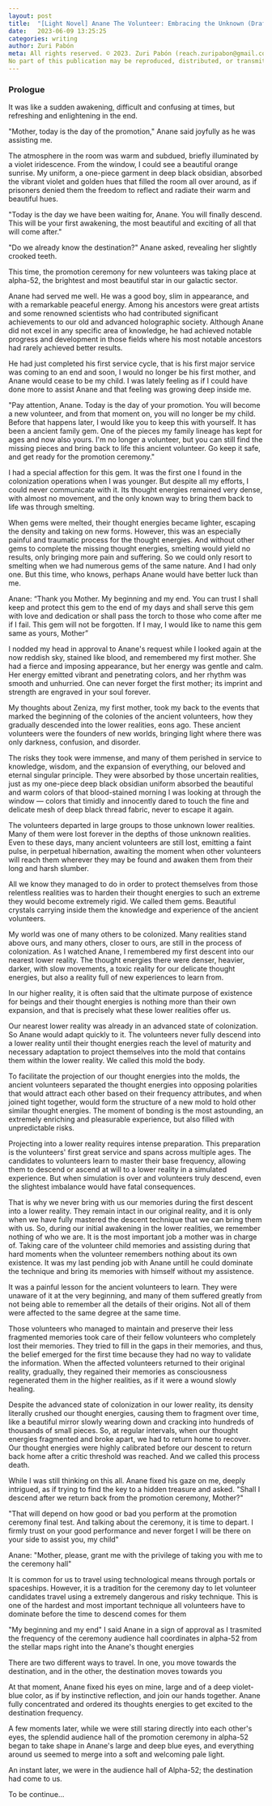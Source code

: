```yaml
---
layout: post
title:  "[Light Novel] Anane The Volunteer: Embracing the Unknown (Draft - Sample) - English"
date:   2023-06-09 13:25:25
categories: writing
author: Zuri Pabón
meta: All rights reserved. © 2023. Zuri Pabón (reach.zuripabon@gmail.com). "Anane the volunteer" and "Anane The Volunteer: Embracing the Unknown" is a registered trademark of Zuri Pabón
No part of this publication may be reproduced, distributed, or transmitted in any form or by any means, including photocopying, recording, or other electronic or mechanical methods, without the prior written permission of the author, except in the case of brief quotations embodied in critical reviews and certain other noncommercial uses permitted by copyright law.
---
```


### Prologue

It was like a sudden awakening, difficult and confusing at times, but refreshing and enlightening in the end.

"Mother, today is the day of the promotion," Anane said joyfully as he was assisting me.

The atmosphere in the room was warm and subdued, briefly illuminated by a violet iridescence. From the window, I could see a beautiful orange sunrise. My uniform, a one-piece garment in deep black obsidian, absorbed the vibrant violet and golden hues that filled the room all over around, as if prisoners denied them the freedom to reflect and radiate their warm and beautiful hues.

"Today is the day we have been waiting for, Anane. You will finally descend. This will be your first awakening, the most beautiful and exciting of all that will come after."

"Do we already know the destination?" Anane asked, revealing her slightly crooked teeth.

This time, the promotion ceremony for new volunteers was taking place at alpha-52, the brightest and most beautiful star in our galactic sector.

Anane had served me well. He was a good boy, slim in appearance, and with a remarkable peaceful energy. Among his ancestors were great artists and some renowned scientists who had contributed significant achievements to our old and advanced holographic society. Although Anane did not excel in any specific area of knowledge, he had achieved notable progress and development in those fields where his most notable ancestors had rarely achieved better results.

He had just completed his first service cycle, that is his first major service was coming to an end and soon, I would no longer be his first mother, and Anane would cease to be my child. I was lately feeling as if I could have done more to assist Anane and that feeling was growing deep inside me.

"Pay attention, Anane. Today is the day of your promotion. You will become a new volunteer, and from that moment on, you will no longer be my child. Before that happens later, I would like you to keep this with yourself. It has been a ancient family gem. One of the pieces my family lineage has kept for ages and now also yours. I'm no longer a volunteer, but you can still find the missing pieces and bring back to life this ancient volunteer. Go keep it safe, and get ready for the promotion ceremony."

I had a special affection for this gem. It was the first one I found in the colonization operations when I was younger. But despite all my efforts, I could never communicate with it. Its thought energies remained very dense, with almost no movement, and the only known way to bring them back to life was through smelting.

When gems were melted, their thought energies became lighter, escaping the density and taking on new forms. However, this was an especially painful and traumatic process for the thought energies. And without other gems to complete the missing thought energies, smelting would yield no results, only bringing more pain and suffering. So we could only resort to smelting when we had numerous gems of the same nature. And I had only one. But this time, who knows, perhaps Anane would have better luck than me.

Anane: “Thank you Mother. My beginning and my end. You can trust I shall keep and protect this gem to the end of my days and shall serve this gem with love and dedication or shall pass the torch to those who come after me if I fail. This gem will not be forgotten. If I may, I would like to name this gem same as yours, Mother”

I nodded my head in approval to Anane's request while I looked again at the now reddish sky, stained like blood, and remembered my first mother. She had a fierce and imposing appearance, but her energy was gentle and calm. Her energy emitted vibrant and penetrating colors, and her rhythm was smooth and unhurried. One can never forget the first mother; its imprint and strength are engraved in your soul forever.

My thoughts about Zeniza, my first mother, took my back to the events that marked the beginning of the colonies of the ancient volunteers, how they gradually descended into the lower realities, eons ago. These ancient volunteers were the founders of new worlds, bringing light where there was only darkness, confusion, and disorder.

The risks they took were immense, and many of them perished in service to knowledge, wisdom, and the expansion of everything, our beloved and eternal singular principle. They were absorbed by those uncertain realities, just as my one-piece deep black obsidian uniform absorbed the beautiful and warm colors of that blood-stained morning I was looking at through the window — colors that timidly and innocently dared to touch the fine and delicate mesh of deep black thread fabric, never to escape it again.

The volunteers departed in large groups to those unknown lower realities. Many of them were lost forever in the depths of those unknown realities. Even to these days, many ancient volunteers are still lost, emitting a faint pulse, in perpetual hibernation, awaiting the moment when other volunteers will reach them wherever they may be found and awaken them from their long and harsh slumber. 

All we know they managed to do in order to protect themselves from those relentless realities was to harden their thought energies to such an extreme they would become extremely rigid. We called them gems. Beautiful crystals carrying inside them the knowledge and experience of the ancient volunteers.

My world was one of many others to be colonized. Many realities stand above ours, and many others, closer to ours, are still in the process of colonization. As I watched Anane, I remembered my first descent into our nearest lower reality. The thought energies there were denser, heavier, darker, with slow movements, a toxic reality for our delicate thought energies, but also a reality full of new experiences to learn from.

In our higher reality, it is often said that the ultimate purpose of existence for beings and their thought energies is nothing more than their own expansion, and that is precisely what these lower realities offer us.

Our nearest lower reality was already in an advanced state of colonization. So Anane would adapt quickly to it. The volunteers never fully descend into a lower reality until their thought energies reach the level of maturity and necessary adaptation to project themselves into the mold that contains them within the lower reality. We called this mold the body.

To facilitate the projection of our thought energies into the molds, the ancient volunteers separated the thought energies into opposing polarities that would attract each other based on their frequency attributes, and when joined tight together, would form the structure of a new mold to hold other similar thought energies. The moment of bonding is the most astounding, an extremely enriching and pleasurable experience, but also filled with unpredictable risks.

Projecting into a lower reality requires intense preparation. This preparation is the volunteers' first great service and spans across multiple ages. The candidates to volunteers learn to master their base frequency, allowing them to descend or ascend at will to a lower reality in a simulated experience. But when simulation is over and volunteers truly descend, even the slightest imbalance would have fatal consequences. 

That is why we never bring with us our memories during the first descent into a lower reality. They remain intact in our original reality, and it is only when we have fully mastered the descent technique that we can bring them with us. So, during our initial awakening in the lower realities, we remember nothing of who we are. It is the most important job a mother was in charge of. Taking care of the volunteer child memories and assisting during that hard moments when the volunteer remembers nothing about its own existence. It was my last pending job with Anane untill he could dominate the technique and bring its memories with himself without my assistence.

It was a painful lesson for the ancient volunteers to learn. They were unaware of it at the very beginning, and many of them suffered greatly from not being able to remember all the details of their origins. Not all of them were affected to the same degree at the same time. 

Those volunteers who managed to maintain and preserve their less fragmented memories took care of their fellow volunteers who completely lost their memories. They tried to fill in the gaps in their memories, and thus, the belief emerged for the first time because they had no way to validate the information. When the affected volunteers returned to their original reality, gradually, they regained their memories as consciousness regenerated them in the higher realities, as if it were a wound slowly healing.

Despite the advanced state of colonization in our lower reality, its density literally crushed our thought energies, causing them to fragment over time, like a beautiful mirror slowly wearing down and cracking into hundreds of thousands of small pieces. So, at regular intervals, when our thought energies fragmented and broke apart, we had to return home to recover. Our thought energies were highly calibrated before our descent to return back home after a critic threshold was reached. And we called this process death.

While I was still thinking on this all. Anane fixed his gaze on me, deeply intrigued, as if trying to find the key to a hidden treasure and asked. "Shall I descend after we return back from the promotion ceremony, Mother?"

"That will depend on how good or bad you perform at the promotion ceremony final test. And talking about the ceremony, it is time to depart. I firmly trust on your good performance and never forget I will be there on your side to assist you, my child"

Anane: "Mother, please, grant me with the privilege of taking you with me to the ceremony hall"


It is common for us to travel using technological means through portals or spaceships. However, it is a tradition for the ceremony day to let volunteer candidates travel using a extremely dangerous and risky technique. This is one of the hardest and most important technique all volunteers have to dominate before the time to descend comes for them

"My beginning and my end" I said Anane in a sign of approval as I trasmited the frequency of the ceremony audience hall coordinates in alpha-52 from the stellar maps right into the Anane's thought energies

There are two different ways to travel. In one, you move towards the destination, and in the other, the destination moves towards you

At that moment, Anane fixed his eyes on mine, large and of a deep violet-blue color, as if by instinctive reflection, and join our hands together. Anane fully concentrated and ordered its thoughts energies to get excited to the destination frequency. 

A few moments later, while we were still staring directly into each other's eyes, the splendid audience hall of the promotion ceremony in alpha-52 began to take shape in Anane's large and deep blue eyes, and everything around us seemed to merge into a soft and welcoming pale light.

An instant later, we were in the audience hall of Alpha-52; the destination had come to us.

To be continue...
